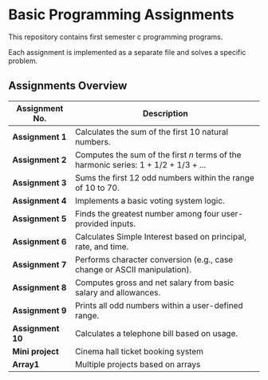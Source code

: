 # Basic Programming Assignments

This repository contains first semester c programming programs.

Each assignment is implemented as a separate file and solves a specific problem.

## Assignments Overview

| Assignment No. | Description |
|----------------|-------------|
| **Assignment 1** | Calculates the sum of the first 10 natural numbers. |
| **Assignment 2** | Computes the sum of the first _n_ terms of the harmonic series: 1 + 1/2 + 1/3 + ... |
| **Assignment 3** | Sums the first 12 odd numbers within the range of 10 to 70. |
| **Assignment 4** | Implements a basic voting system logic. |
| **Assignment 5** | Finds the greatest number among four user-provided inputs. |
| **Assignment 6** | Calculates Simple Interest based on principal, rate, and time. |
| **Assignment 7** | Performs character conversion (e.g., case change or ASCII manipulation). |
| **Assignment 8** | Computes gross and net salary from basic salary and allowances. |
| **Assignment 9** | Prints all odd numbers within a user-defined range. |
| **Assignment 10** | Calculates a telephone bill based on usage. |
| **Mini project** | Cinema hall ticket booking system |
| **Array1**       | Multiple projects based on arrays|
